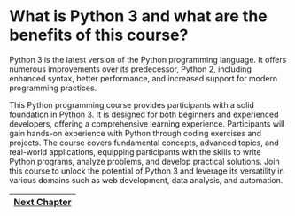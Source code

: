 # What is Python 3 and what are the benefits of this course?
<p>Python 3 is the latest version of the Python programming language. It offers numerous improvements over its predecessor, Python 2, including enhanced syntax, better performance, and increased support for modern programming practices.</p>
<p>This Python programming course provides participants with a solid foundation in Python 3. It is designed for both beginners and experienced developers, offering a comprehensive learning experience. Participants will gain hands-on experience with Python through coding exercises and projects. The course covers fundamental concepts, advanced topics, and real-world applications, equipping participants with the skills to write Python programs, analyze problems, and develop practical solutions. Join this course to unlock the potential of Python 3 and leverage its versatility in various domains such as web development, data analysis, and automation.&nbsp; </p>

|[Next Chapter](https://github.com/IllusiveCoder/Python-Course/blob/main/ChapterTwo.md)|
|---|

